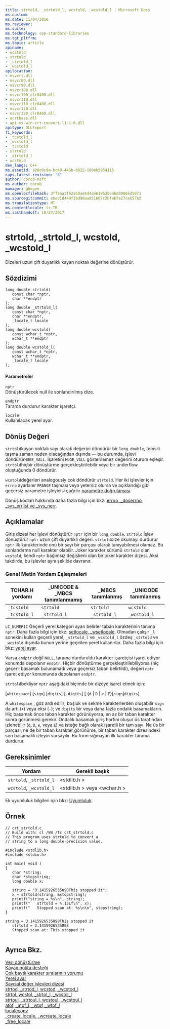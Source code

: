 ```yaml
---
title: strtold, _strtold_l, wcstold, _wcstold_l | Microsoft Docs
ms.custom: 
ms.date: 11/04/2016
ms.reviewer: 
ms.suite: 
ms.technology: cpp-standard-libraries
ms.tgt_pltfrm: 
ms.topic: article
apiname:
- wcstold
- strtold
- _strtold_l
- _wcstold_l
apilocation:
- msvcrt.dll
- msvcr80.dll
- msvcr90.dll
- msvcr100.dll
- msvcr100_clr0400.dll
- msvcr110.dll
- msvcr110_clr0400.dll
- msvcr120.dll
- msvcr120_clr0400.dll
- ucrtbase.dll
- api-ms-win-crt-convert-l1-1-0.dll
apitype: DLLExport
f1_keywords:
- _tcstold_l
- _wcstold_l
- _tcstold
- strtold
- _strtold_l
- wcstold
dev_langs: C++
ms.assetid: 928c0c9a-bc49-445b-8822-100eb5954115
caps.latest.revision: "8"
author: corob-msft
ms.author: corob
manager: ghogen
ms.openlocfilehash: 3ff8aa3f62a50ae544de61953054bd8906ed5971
ms.sourcegitcommit: ebec1d449f2bd98aa851667c2bfeb7e27ce657b2
ms.translationtype: MT
ms.contentlocale: tr-TR
ms.lasthandoff: 10/24/2017
---
```

# <a name="strtold-strtoldl-wcstold-wcstoldl"></a>strtold, _strtold_l, wcstold, _wcstold_l
Dizeleri uzun çift duyarlıklı kayan noktalı değerine dönüştürür.  
  
## <a name="syntax"></a>Sözdizimi  
  
```  
long double strtold(  
   const char *nptr,  
   char **endptr   
);  
long double _strtold_l(  
   const char *nptr,  
   char **endptr,  
   _locale_t locale  
);  
long double wcstold(  
   const wchar_t *nptr,  
   wchar_t **endptr   
);  
long double wcstold_l(  
   const wchar_t *nptr,  
   wchar_t **endptr,  
   _locale_t locale  
);  
```  
  
#### <a name="parameters"></a>Parametreler  
 `nptr`  
 Dönüştürülecek null ile sonlandırılmış dize.  
  
 `endptr`  
 Tarama durdurur karakter işaretçi.  
  
 `locale`  
 Kullanılacak yerel ayar.  
  
## <a name="return-value"></a>Dönüş Değeri  
 `strtold`kayan noktalı sayı olarak değerini döndürür bir `long double`, temsili taşma zaman neden olacağından dışında — bu durumda, işlevi döndürür`HUGE_VALL`. İşaretini `HUGE_VALL` gösterilemez değerini oturum eşleşir. `strtold`hiçbir dönüştürme gerçekleştirilebilir veya bir underflow oluştuğunda 0 döndürür.  
  
 `wcstold`değerleri analogously çok döndürür `strtold`. Her iki işlevler için `errno` ayarlanır `ERANGE` taşması veya yetersiz olursa ve açıklandığı gibi geçersiz parametre işleyicisi çağrılır [parametre doğrulaması](../../c-runtime-library/parameter-validation.md).  
  
 Dönüş kodları hakkında daha fazla bilgi için bkz: [errno, _doserrno, _sys_errlist ve _sys_nerr](../../c-runtime-library/errno-doserrno-sys-errlist-and-sys-nerr.md).  
  
## <a name="remarks"></a>Açıklamalar  
 Giriş dizesi her işlevi dönüştürür `nptr` için bir `long double`. `strtold` İşlev dönüştürür `nptr` uzun çift duyarlıklı değeri. `strtold`dize okumayı durdurur `nptr` ilk karakterinde onu bir sayı bir parçası olarak tanıyabilmesi olamaz. Bu sonlandırma null karakter olabilir. Joker karakter sürümü `strtold` olan `wcstold`; kendi `nptr` bağımsız değişkeni olan bir joker karakter dizesi. Aksi takdirde, bu işlevler aynı şekilde davranır.  
  
### <a name="generic-text-routine-mappings"></a>Genel Metin Yordam Eşleşmeleri  
  
|TCHAR.H yordamı|_UNICODE & _MBCS tanımlanmamış|_MBCS tanımlanmış|_UNICODE tanımlanmış|  
|---------------------|------------------------------------|--------------------|-----------------------|  
|`_tcstold`|`strtold`|`strtold`|`wcstold`|  
|`_tcstold_l`|`_strtold_l`|`_strtold_l`|`_wcstold_l`|  
  
 `LC_NUMERIC` Geçerli yerel kategori ayarı belirler taban karakterinin tanıma `nptr`. Daha fazla bilgi için bkz: [setlocale, _wsetlocale](../../c-runtime-library/reference/setlocale-wsetlocale.md). Olmadan çalışır `_l` sonekini kullan geçerli yerel; `_strtold_l` ve `_wcstold_l` özdeş `_strtold` ve `_wcstold` dışında bunun yerine geçirilen yerel kullanırlar. Daha fazla bilgi için bkz: [yerel ayar](../../c-runtime-library/locale.md).  
  
 Varsa `endptr` değil `NULL`, tarama durduruldu karakter işaretçisi işaret ediyor konumda depolanır `endptr`. Hiçbir dönüştürme gerçekleştirilebiliyorsa (hiç geçerli basamak bulunamadı veya geçersiz taban belirtildi), değeri `nptr` işaret ediyor konumunda depolanan `endptr`.  
  
 `strtold`bekliyor `nptr` aşağıdaki biçimde bir dizeye işaret etmek için:  
  
 [`whitespace`] [`sign`] [`digits`] [`.digits`] [ {`d` &#124; `D` &#124; `e` &#124; `E`}[`sign`]`digits`]  
  
 A `whitespace` , göz ardı edilir; boşluk ve sekme karakterlerden oluşabilir `sign` da artı (`+`) veya eksi (`-`); ve `digits` bir veya daha fazla ondalık basamakların. Hiç basamak önce taban karakter görünüyorsa, en az bir taban karakter sonra görünmesi gerekir. Ondalık basamak giriş harfini oluşur üs tarafından izlenebilir (`d`, `D`, `e`, veya `E`) ve isteğe bağlı olarak işaretli bir tam sayı. Ne üs bir parçası, ne de bir taban karakter görünürse, bir taban karakter dizesindeki son basamaklı izleyin varsayılır. Bu form sığmayan ilk karakter tarama durdurur.  
  
## <a name="requirements"></a>Gereksinimler  
  
|Yordam|Gerekli başlık|  
|-------------|---------------------|  
|`strtold`, `_strtold_l`|\<stdlib.h >|  
|`wcstold`, `_wcstold_l`|\<stdlib.h > veya \<wchar.h >|  
  
 Ek uyumluluk bilgileri için bkz: [Uyumluluk](../../c-runtime-library/compatibility.md).  
  
## <a name="example"></a>Örnek  
  
```  
// crt_strtold.c  
// Build with: cl /W4 /Tc crt_strtold.c  
// This program uses strtold to convert a  
// string to a long double-precision value.  
  
#include <stdlib.h>  
#include <stdio.h>  
  
int main( void )  
{  
   char *string;  
   char *stopstring;  
   long double x;  
  
   string = "3.1415926535898This stopped it";  
   x = strtold(string, &stopstring);  
   printf("string = %s\n", string);  
   printf("   strtold = %.13Lf\n", x);  
   printf("   Stopped scan at: %s\n\n", stopstring);  
}  
```  
  
```Output  
string = 3.1415926535898This stopped it  
   strtold = 3.1415926535898  
   Stopped scan at: This stopped it  
  
```  
  
## <a name="see-also"></a>Ayrıca Bkz.  
 [Veri dönüştürme](../../c-runtime-library/data-conversion.md)   
 [Kayan nokta desteği](../../c-runtime-library/floating-point-support.md)   
 [Çok baytlı karakter sıralarının yorumu](../../c-runtime-library/interpretation-of-multibyte-character-sequences.md)   
 [Yerel ayar](../../c-runtime-library/locale.md)   
 [Sayısal değer işlevleri dizesi](../../c-runtime-library/string-to-numeric-value-functions.md)   
 [strtod, _strtod_l, wcstod, _wcstod_l](../../c-runtime-library/reference/strtod-strtod-l-wcstod-wcstod-l.md)   
 [strtol, wcstol, _strtol_l, _wcstol_l](../../c-runtime-library/reference/strtol-wcstol-strtol-l-wcstol-l.md)   
 [strtoul, _strtoul_l, wcstoul, _wcstoul_l](../../c-runtime-library/reference/strtoul-strtoul-l-wcstoul-wcstoul-l.md)   
 [atof, _atof_l, _wtof, _wtof_l](../../c-runtime-library/reference/atof-atof-l-wtof-wtof-l.md)   
 [localeconv](../../c-runtime-library/reference/localeconv.md)   
 [_create_locale, _wcreate_locale](../../c-runtime-library/reference/create-locale-wcreate-locale.md)   
 [_free_locale](../../c-runtime-library/reference/free-locale.md)